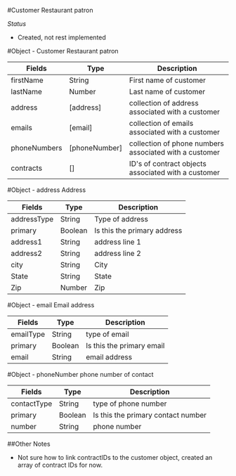 #Customer
Restaurant patron

*Status*
 - Created, not rest implemented



#Object - Customer
Restaurant patron

| Fields        | Type           | Description
| ------------- | -------        | ------------|
| firstName     | String         | First name of customer |
| lastName      | Number         | Last name of customer |
| address       | [address]      | collection of address associated with a customer |
| emails        | [email]        | collection of emails associated with a customer |
| phoneNumbers  | [phoneNumber]  | collection of phone numbers associated with a customer |
| contracts     | []             | ID's of contract objects associated with a customer |

#Object - address
Address

| Fields        | Type           | Description
| ------------- | -------        | ------------|
| addressType   | String         | Type of address |
| primary       | Boolean        | Is this the primary address |
| address1      | String         | address line 1 |
| address2      | String         | address line 2 |
| city          | String         | City |
| State         | String         | State |
| Zip           | Number         | Zip |

#Object - email
Email address

| Fields        | Type           | Description
| ------------- | -------        | ------------|
| emailType     | String         | type of email |
| primary       | Boolean        | Is this the primary email |
| email         | String         | email address |

#Object - phoneNumber
phone number of contact

| Fields        | Type           | Description
| ------------- | -------        | ------------|
| contactType   | String         | type of phone number |
| primary       | Boolean        | Is this the primary contact number |
| number        | String         | phone number |

##Other Notes
 - Not sure how to link contractIDs to the customer object, created an array of contract IDs for now.
  


